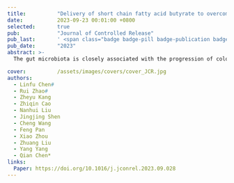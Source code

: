 ```yaml
---
title:          "Delivery of short chain fatty acid butyrate to overcome Fusobacterium nucleatum-induced chemoresistance"
date:           2023-09-23 00:01:00 +0800
selected:       true
pub:            "Journal of Controlled Release"
pub_last:       ' <span class="badge badge-pill badge-publication badge-warning">Q1</span><span class="badge badge-pill badge-publication badge-success">IF=10.5</span>'
pub_date:       "2023"
abstract: >-
  The gut microbiota is closely associated with the progression of colorectal cancer (CRC) in which <i>Fusobacterium nucleatum</i> (<i>F. nucleatum</i>) was found to induce cancer resistance to chemotherapeutics. To relieve <i>F. nucleatum</i> induced drug resistance, herein, we found that short-chain fatty acid butyrate can inhibit the growth, enrichment and adhesion of <i>F. nucleatum</i> in colorectal cancer tissues by downregulating the expression of adhesion-associated outer membrane proteins, including RadD, FomA, and FadA, to reduce the colonization and invasion of <i>F. nucleatum</i> and relieve the chemoresistance induced by <i>F. nucleatum</i>. Leveraging the killing effect of butyrate on <i>F. nucleatum</i>, sodium butyrate (NaBu) was encapsulated in liposomes or prepared as NaBu tablets with Eudragit S100 coating and administered by intravenous injection or oral administration, respectively. Interestingly, both intravenous administration of NaBu liposomes and oral delivery of NaBu tablets could effectively inhibit the proliferation of <i>F. nucleatum</i> and significantly improve the therapeutic efficacy of oxaliplatin in mice with subcutaneous colorectal tumors, orthotopic colorectal tumors and even spontaneously formed colorectal tumors. Thus, our work provides a simple but effective formulation of NaBu to relieve <i>F. nucleatum</i> induced chemoresistance, exhibiting ideal clinical application prospects.

cover:          /assets/images/covers/cover_JCR.jpg
authors:
  - Linfu Chen#
  - Rui Zhao#
  - Zheyu Kang
  - Zhiqin Cao
  - Nanhui Liu
  - Jingjing Shen
  - Cheng Wang
  - Feng Pan
  - Xiao Zhou
  - Zhuang Liu
  - Yang Yang
  - Qian Chen*
links:
  Paper: https://doi.org/10.1016/j.jconrel.2023.09.028
---
```

